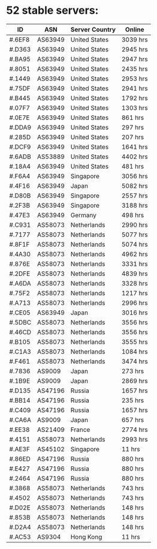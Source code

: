 # 52 stable servers:

| ID | ASN | Server Country | Online |
| ------ | ------ | ------ | ------ |
| #.6EF8 | AS63949 | United States | 3039 hrs |
| #.D363 | AS63949 | United States | 2945 hrs |
| #.BA95 | AS63949 | United States | 2947 hrs |
| #.8051 | AS63949 | United States | 2435 hrs |
| #.1449 | AS63949 | United States | 2953 hrs |
| #.75DF | AS63949 | United States | 2941 hrs |
| #.B445 | AS63949 | United States | 1792 hrs |
| #.07F7 | AS63949 | United States | 1303 hrs |
| #.0E7E | AS63949 | United States | 861 hrs |
| #.DDA9 | AS63949 | United States | 297 hrs |
| #.285D | AS63949 | United States | 207 hrs |
| #.DCF9 | AS63949 | United States | 1641 hrs |
| #.6ADB | AS53889 | United States | 4402 hrs |
| #.18A4 | AS63949 | United States | 481 hrs |
| #.F6A4 | AS63949 | Singapore | 3056 hrs |
| #.4F16 | AS63949 | Japan | 5082 hrs |
| #.D80B | AS63949 | Singapore | 2557 hrs |
| #.2F3B | AS63949 | Singapore | 3188 hrs |
| #.47E3 | AS63949 | Germany | 498 hrs |
| #.C931 | AS58073 | Netherlands | 2990 hrs |
| #.7177 | AS58073 | Netherlands | 5077 hrs |
| #.8F1F | AS58073 | Netherlands | 5074 hrs |
| #.4A30 | AS58073 | Netherlands | 4962 hrs |
| #.876E | AS58073 | Netherlands | 3331 hrs |
| #.2DFE | AS58073 | Netherlands | 4839 hrs |
| #.A6DA | AS58073 | Netherlands | 3328 hrs |
| #.75F2 | AS58073 | Netherlands | 1217 hrs |
| #.A713 | AS58073 | Netherlands | 2996 hrs |
| #.CE05 | AS63949 | Japan | 3016 hrs |
| #.5DBC | AS58073 | Netherlands | 3556 hrs |
| #.46CD | AS58073 | Netherlands | 3556 hrs |
| #.B105 | AS58073 | Netherlands | 3555 hrs |
| #.C1A3 | AS58073 | Netherlands | 1084 hrs |
| #.F461 | AS58073 | Netherlands | 3474 hrs |
| #.7836 | AS9009 | Japan | 273 hrs |
| #.1B9E | AS9009 | Japan | 2869 hrs |
| #.D135 | AS47196 | Russia | 1657 hrs |
| #.BB14 | AS47196 | Russia | 235 hrs |
| #.C409 | AS47196 | Russia | 1657 hrs |
| #.CA6A | AS9009 | Japan | 657 hrs |
| #.EE38 | AS21409 | France | 2774 hrs |
| #.4151 | AS58073 | Netherlands | 2993 hrs |
| #.AE3F | AS45102 | Singapore | 11 hrs |
| #.86ED | AS47196 | Russia | 880 hrs |
| #.E427 | AS47196 | Russia | 880 hrs |
| #.2464 | AS47196 | Russia | 880 hrs |
| #.3868 | AS58073 | Netherlands | 743 hrs |
| #.4502 | AS58073 | Netherlands | 743 hrs |
| #.D02E | AS58073 | Netherlands | 148 hrs |
| #.853B | AS58073 | Netherlands | 148 hrs |
| #.D2A4 | AS58073 | Netherlands | 148 hrs |
| #.AC53 | AS9304 | Hong Kong | 11 hrs |

